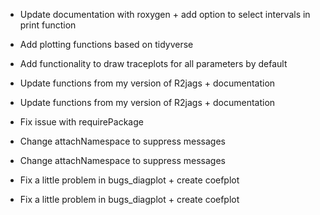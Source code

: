 * Update documentation with roxygen + add option to select intervals in print function

* Add plotting functions based on tidyverse

* Add functionality to draw traceplots for all parameters by default

* Update functions from my version of R2jags + documentation

* Update functions from my version of R2jags + documentation

* Fix issue with requirePackage

* Change attachNamespace to suppress messages

* Change attachNamespace to suppress messages

* Fix a little problem in bugs_diagplot + create coefplot

* Fix a little problem in bugs_diagplot + create coefplot

